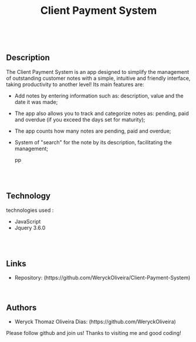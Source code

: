 <br>

<h1 align="center">Client Payment System</h1>

<br>
<br>
<br>

<h2>Description</h2>
<p>The Client Payment System is an app designed to simplify the management of outstanding customer notes with a simple, intuitive and friendly interface, taking productivity to another level! Its main features are:

- Add notes by entering information such as: description, value and the date it was made;

- The app also allows you to track and categorize notes as: pending, paid and overdue (if you exceed the days set for maturity);

- The app counts how many notes are pending, paid and overdue;

- System of "search" for the note by its description, facilitating the management;</p>pp

<br>
<br>

<h2>Technology</h2>
<p>technologies used :</p>
<ul>
    <li>JavaScript</li>
    <li>Jquery 3.6.0</li>
</ul>

<br>
<br>


<h2>Links</h2>
<ul>
    <li>Repository: (https://github.com/WeryckOliveira/Client-Payment-System)</li>
</ul>

<br>

<h2>Authors</h2>
<ul>
    <li>Weryck Thomaz Oliveira Dias: (https://github.com/WeryckOliveira)</li>
</ul>
<p>Please follow github and join us! Thanks to visiting me and good coding!</p>
